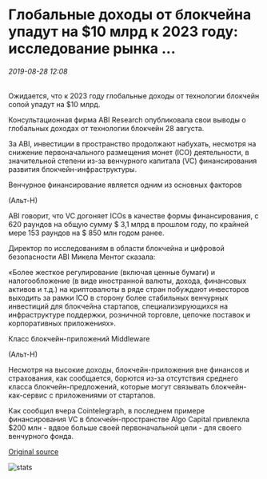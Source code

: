 # Глобальные доходы от блокчейна упадут на $10 млрд к 2023 году: исследование рынка ...

###### 2019-08-28 12:08

Ожидается, что к 2023 году глобальные доходы от технологии блокчейн сопой упадут на $10 млрд.

Консультационная фирма ABI Research опубликовала свои выводы о глобальных доходах от технологии блокчейн 28 августа.

За ABI, инвестиции в пространство продолжают набухать, несмотря на снижение первоначального размещения монет (ICO) деятельности, в значительной степени из-за венчурного капитала (VC) финансирования развития блокчейн-инфраструктуры.

Венчурное финансирование является одним из основных факторов

(Альт-Н)

ABI говорит, что VC догоняет ICOs в качестве формы финансирования, с 620 раундов на общую сумму $ 3,1 млрд в прошлом году, по крайней мере 153 раундов на $ 850 млн годом ранее.

Директор по исследованиям в области блокчейна и цифровой безопасности ABI Микела Ментог сказала:

«Более жесткое регулирование (включая ценные бумаги) и налогообложение (в виде иностранной валюты, дохода, финансовых активов и т.д.) на криптовалюты в ряде стран побуждают инвесторов выходить за рамки ICO в сторону более стабильных венчурных инвестиций для блокчейна стартапов, специализирующихся на инфраструктуре поддержки, розничной торговле, цепочке поставок и корпоративных приложениях».

Класс блокчейн-приложений Middleware

(Альт-Н)

Несмотря на высокие доходы, блокчейн-приложения вне финансов и страхования, как сообщается, борются из-за отсутствия среднего класса блокчейн-предложений, которые могут связывать блокчейн-как-сервис с приложениями от стартапов.

Как сообщил вчера Cointelegraph, в последнем примере финансирования VC в блокчейн-пространстве Algo Capital привлекла $200 млн - вдвое больше своей первоначальной цели - для своего венчурного фонда.

[Original source](https://cointelegraph.com/news/global-blockchain-revenues-to-hit-10-billion-by-2023-market-research)

![stats](https://c.statcounter.com/11760860/0/a89fa40b/1/ "stats")
